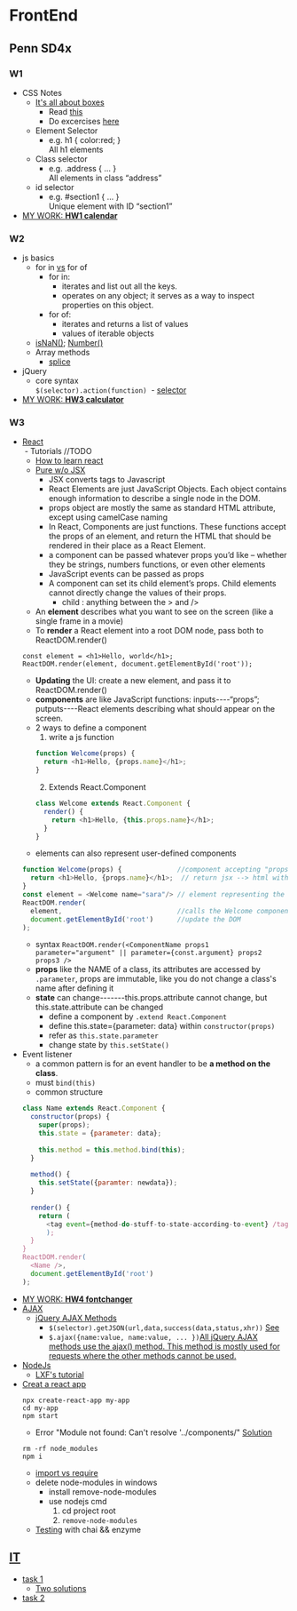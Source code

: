 # FrontEnd
## Penn SD4x
### W1
- CSS Notes
  - [It's all about boxes](https://developer.mozilla.org/en-US/docs/Learn/Getting_started_with_the_web/CSS_basics#Boxes_boxes_it's_all_about_boxes)
    - Read [this](https://developer.mozilla.org/en-US/docs/Learn/CSS)
    - Do excercises [here](https://www.w3schools.com/css/default.asp)
  - Element Selector
    - e.g. h1 { color:red; } <br>
        All h1 elements
  - Class selector
    - e.g. .address { ... } <br>
        All elements in class “address”
  - id selector
    - e.g. #section1 { ... } <br>
        Unique element with ID “section1”
- [MY WORK: **HW1 calendar**](https://codepen.io/l1n4n/pen/KRwovy/)
### W2
- js basics
  - for in [vs](https://www.typescriptlang.org/docs/handbook/iterators-and-generators.html) for of
    - for in: 
        - iterates and list out all the keys.
        - operates on any object; it serves as a way to inspect properties on this object.
    - for of: 
        - iterates and returns a list of values
        - values of iterable objects
  - [isNaN()](https://www.w3schools.com/jsref/jsref_isnan.asp); [Number()](https://www.w3schools.com/jsref/jsref_number.asp)
  - Array methods
    - [splice](https://developer.mozilla.org/en-US/docs/Web/JavaScript/Reference/Global_Objects/Array/splice)
- jQuery
  - core syntax<br>
  `$(selector).action(function)`
  - [selector](https://www.w3schools.com/jquery/jquery_selectors.asp) 
- [MY WORK: **HW3 calculator**](https://codepen.io/l1n4n/pen/NMGzao)
### W3
- [React](https://reactjs.org/)<br>
  - Tutorials //TODO
    - [How to learn react](https://www.lullabot.com/articles/how-to-learn-react)
    - [Pure w/o JSX](https://reactarmory.com/guides/learn-react-by-itself/react-basics)
      - JSX converts tags to Javascript
      - React Elements are just JavaScript Objects. Each object contains enough information to describe a single node in the DOM.
      - props object are mostly the same as standard HTML attribute, except using camelCase naming
      - In React, Components are just functions. These functions accept the props of an element, and return the HTML that should be rendered in their place as a React Element.
      - a component can be passed whatever props you’d like – whether they be strings, numbers functions, or even other elements
      - JavaScript events can be passed as props
      - A component can set its child element’s props. Child elements cannot directly change the values of their props.
        - child : anything between the > and />
  - An **element** describes what you want to see on the screen (like a single frame in a movie)
  - To **render** a React element into a root DOM node, pass both to ReactDOM.render()<br>
  ```
  const element = <h1>Hello, world</h1>;
  ReactDOM.render(element, document.getElementById('root'));
  ```
  - **Updating** the UI: create a new element, and pass it to ReactDOM.render()
  - **components** are like JavaScript functions: inputs----“props”; putputs----React elements describing what should appear on the screen.
  - 2 ways to define a component
    1. write a js function<br>
    ```javascript
    function Welcome(props) {
      return <h1>Hello, {props.name}</h1>;
    }
    ```
    2. Extends React.Component<br>
    ```javascript
    class Welcome extends React.Component {
      render() {
        return <h1>Hello, {this.props.name}</h1>;
      }
    }
    ```
  - elements can also represent user-defined components
  ```javascript
  function Welcome(props) {              //component accepting "props"(parameters) in this form: [name="xxx"]
    return <h1>Hello, {props.name}</h1>;  // return jsx --> html with tag<h1>
  }
  const element = <Welcome name="sara"/> // element representing the former component with its props(property name) as "sara"
  ReactDOM.render(
    element,                             //calls the Welcome component as the "props"
    document.getElementById('root')      //update the DOM
  );
  ```
  - syntax `ReactDOM.render(<ComponentName props1 parameter="argument" || parameter={const.argument} props2 props3 />`
  - **props** like the NAME of a class, its attributes are accessed by `.parameter`, props are immutable, like you do not change a class's name after defining it
  - **state** can change-------this.props.attribute cannot change, but this.state.attribute can be changed
    - define a component by `.extend React.Component`
    - define this.state={parameter: data} within `constructor(props)`
    - refer as `this.state.parameter`
    - change state by `this.setState()`
- Event listener
  - a common pattern is for an event handler to be **a method on the class**.
  - must `bind(this)`
  - common structure
  ```javascript
  class Name extends React.Component {
    constructor(props) {
      super(props);
      this.state = {parameter: data};
      
      this.method = this.method.bind(this);
    }
    
    method() {
      this.setState({paramter: newdata});
    }
    
    render() {
      return (
        <tag event={method-do-stuff-to-state-according-to-event} /tag>
        );
    }
  }
  ReactDOM.render(
    <Name />,
    document.getElementById('root')
  );
  ```
- [MY WORK: **HW4 fontchanger**](https://codepen.io/l1n4n/pen/aGdPwQ?editors=1010)
- [AJAX](https://www.w3schools.com/jquery/jquery_ajax_intro.asp)
  - [jQuery AJAX Methods](https://www.w3schools.com/jquery/jquery_ref_ajax.asp)
      - `$(selector).getJSON(url,data,success(data,status,xhr))` [See](https://www.w3schools.com/jquery/ajax_getjson.asp)
      - `$.ajax({name:value, name:value, ... })`[All jQuery AJAX methods use the ajax() method. This method is mostly used for requests where the other methods cannot be used.](https://www.w3schools.com/jquery/ajax_ajax.asp)
- [NodeJs](https://nodejs.org/api/synopsis.html)
   - [LXF's tutorial](https://www.liaoxuefeng.com/wiki/001434446689867b27157e896e74d51a89c25cc8b43bdb3000/001434501245426ad4b91f2b880464ba876a8e3043fc8ef000)
- [Creat a react app](https://github.com/facebook/create-react-app/blob/master/README.md#creating-an-app)
    ```
    npx create-react-app my-app
    cd my-app
    npm start
    ```
    - Error "Module not found: Can't resolve '../components/" [Solution](https://github.com/facebook/create-react-app/issues/3041)<br>
    ```
    rm -rf node_modules
    npm i
    ```
    - [import vs require](http://voidcanvas.com/import-vs-require/)
    - delete node-modules in windows
      - install remove-node-modules
      - use nodejs cmd
        1. cd project root
        2. `remove-node-modules`      
  - [Testing](https://github.com/facebook/create-react-app/blob/master/packages/react-scripts/template/README.md#running-tests) with chai && enzyme
## [IT](http://www.jnshu.com/)  
- [task 1](http://www.jnshu.com/task/1/33/detail//#0)
  - [Two solutions](https://codepen.io/l1n4n/pen/BxaaKR)
- [task 2](http://www.jnshu.com/task/1/34/detail//#0)

